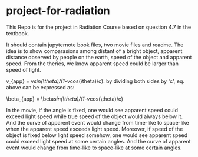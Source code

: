 # project-for-radiation
This Repo is for the project in Radiation Course based on question 4.7 in the textbook.

It should contain jupyternote book files, two movie files and readme.
The idea is to show comparasions among distant of a bright object, apparent distance observed by people on the earth, speed of the object and apparent speed.
From the theries, we know apparent speed could be larger than speed of light.

v_{app} = v*sin(\theta)/(1-v*cos(\theta)/c).
by dividing both sides by 'c', eq. above can be expressed as:

\beta_{app} = \beta*sin(\theta)/(1-v*cos(\theta)/c)

In the movie, if the angle is fixed, one would see apparent speed could exceed light speed while true speed of the object would always below it. And the curve of apparent event would change from time-like to space-like when the apparent speed exceeds light speed.
Moreover, if speed of the object is fixed below light speed somehow, one would see apparent speed could exceed light speed at some certain angles. And the curve of apparent event would change from time-like to space-like at some certain angles.
